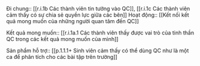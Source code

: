 Đi chung:: [[r.i.1b Các thành viên tin tưởng vào QC]], [[r.i.1c Các thành viên cảm thấy có sự chia sẻ quyền lực giữa các bên]] 
Hoạt động:: [[Kết nối kết quả mong muốn của những người quan tâm đến QC]]

Kết quả mong muốn:: [[r.i.1a.1 Các thành viên thấy được vai trò của tinh thần QC trong các kết quả mong muốn của mình]]

Sản phẩm hỗ trợ:: [[p.1.1.1+ Sinh viên cảm thấy có thể dùng QC như là một ca để phân tích cho các bài tập trên trường]]
